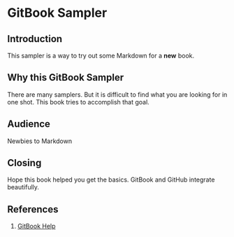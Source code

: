 # GitBook Sampler

## Introduction

This sampler is a way to try out some Markdown for a **new** book.

## Why this GitBook Sampler

There are many samplers. But it is difficult to find what you are looking for in one shot.  This book tries to accomplish that goal.

## Audience

Newbies to Markdown

## Closing

Hope this book helped you get the basics.  GitBook and GitHub integrate beautifully.

## References

1. [GitBook Help](https://help.gitbook.com)  



